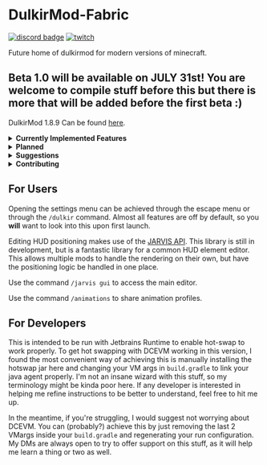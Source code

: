 # DulkirMod-Fabric
[![discord badge](https://img.shields.io/discord/819011720001224735?label=discord&color=9089DA&logo=discord&style=for-the-badge)](https://discord.gg/WnJwrNZQSn)
[![twitch](https://img.shields.io/twitch/status/dulkir?style=for-the-badge)](https://www.twitch.tv/dulkir)

Future home of dulkirmod for modern versions of minecraft.

## Beta 1.0 will be available on **JULY 31st**! You are welcome to compile stuff before this but there is more that will be added before the first beta :)

DulkirMod 1.8.9 Can be found [here](https://github.com/inglettronald/DulkirMod).

<details>
    <summary>
        <b>Currently Implemented Features</b>
    </summary>

<ul>
  <li>Toggle Reverse third person</li>
  <li>Expandable Chat Macros with Keybindings</li>
  <li>Dynamic Key</li>
  <li>Config Menu Backend and Front End</li>
  <li>Scrollable Toolips with Zoom Option, compatible with inventory scaling</li>
  <li>Inventory Scaling, supports any float</li>
  <li>Command aliases</li>
  <li>WireFrame and World Text Rendering (needs a recoding)</li>
  <li>Abiphone DND</li>
  <li>Custom Selected Block outline</li>
  <li>Inactive Effigy Waypoints (rift)</li>
  <li>Custom Held Item Placement/Animations</li>
  <li>Commands for Preset Export/Import to/from Clipboard (see /animations)</li>
  <li>Glow Utility (no ESP toggle, currently not used for anything)</li>
  <li>Cooldown Tracking through Durability Display (Working for some sound cooldowns)</li>
  <li>NO DOWNTIME alarm. Plays Iphone alarm if you stop moving after a certain amount of time.</li>
  <li>Large Explosion Particle render toggle</li>
  <li>Hide Scoreboard Numbers</li>
  <li>Arachne Spawn Timer and Keeper Waypoints</li>
  <li>Hide Hunger Display option</li>
  <li>AOTV Etherwarp display</li>
  <li>Action Bar HUD replacements (HEALTH, MANA, DEF, SPEED)</li>
  <li>Hide Lightning in Skyblock</li>
  <li>Hide Fire Overlay</li>
  <li>Slayer Miniboss Alerts + Boxes</li>
  <li>Boss Kill time Feedback for slayers</li>
  <li>Clean Blaze Slayer Mode! (Removes particles and kills fireballs)</li>
  <li>Damage Splash Truncate/Hide</li>
  <li>Blaze Attunement Display</li>
  <li>Broken Hyperion Notification</li>
  <li>Max Visitors Notification</li>
  <li>Garden HUD for Composter/Visitors</li>
</ul>
</details>

<details>
    <summary>
        <b>Planned</b>
    </summary>
    <ul>
      <li>More Enderman Slayer Features</li>
    </ul>
</details>

<details>
    <summary>
        <b>Suggestions</b>
    </summary>
    Please feel free to drop any suggestions for stuff to add to this mod over in my discord, linked above! I think I
    usually have a good understanding of what mod features need coding, but I'm always open to ideas.
</details>

<details>
    <summary>
        <b>Contributing</b>
    </summary>
    Contributions are welcome! The best way to do this is to create a fork of this repository and suggest changes through
    a pull request on GitHub. Read more about contributions and pull requests <a href="https://docs.github.com/en/pull-requests/collaborating-with-pull-requests/proposing-changes-to-your-work-with-pull-requests/creating-a-pull-request-from-a-fork">here</a>.
    My discord dms are also publicly open if you have further questions.
</details>

## For Users
Opening the settings menu can be achieved through the escape menu or through the `/dulkir` command. Almost all features
are off by default, so you **will** want to look into this upon first launch.

Editing HUD positioning makes use of the [JARVIS API](https://github.com/romangraef/jarvis). This library is still in development, but is a fantastic library for a common HUD element editor.
This allows multiple mods to handle the rendering on their own, but have the positioning logic be handled in one place.

Use the command `/jarvis gui` to access the main editor.

Use the command `/animations` to share animation profiles.

## For Developers
This is intended to be run with Jetbrains Runtime to enable hot-swap to work properly.
To get hot swapping with DCEVM working in this version, I found the most convenient way of achieving this is manually installing
the hotswap jar here and changing your VM args in `build.gradle` to link your java agent properly. I'm not an insane wizard with
this stuff, so my terminology might be kinda poor here. If any developer is interested in helping me refine instructions to
be better to understand, feel free to hit me up.

In the meantime, if you're struggling, I would suggest not worrying about DCEVM. You can (probably?) achieve this by just removing the
last 2 VMargs inside your `build.gradle` and regenerating your run configuration. My DMs are always open to try to offer support
on this stuff, as it will help me learn a thing or two as well.